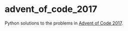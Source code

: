 # advent_of_code_2017
Python solutions to the problems in [Advent of Code 2017](https://www.adventofcode.com/2017/).
